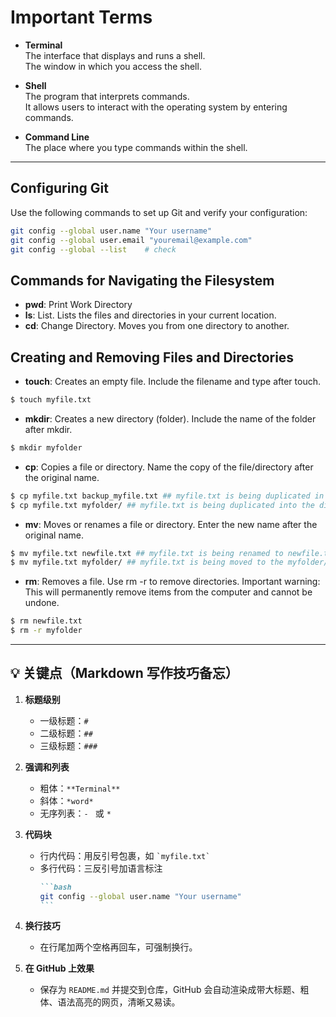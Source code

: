 # Important Terms

- **Terminal**  
  The interface that displays and runs a shell.  
  The window in which you access the shell.

- **Shell**  
  The program that interprets commands.  
  It allows users to interact with the operating system by entering commands.

- **Command Line**  
  The place where you type commands within the shell.

---

## Configuring Git

Use the following commands to set up Git and verify your configuration:

```bash
git config --global user.name "Your username"
git config --global user.email "youremail@example.com"
git config --global --list    # check

```

## Commands for Navigating the Filesystem
- **pwd**: Print Work Directory
- **ls**: List. Lists the files and directories in your current location.
- **cd**: Change Directory. Moves you from one directory to another.

## Creating and Removing Files and Directories
- **touch**: Creates an empty file. Include the filename and type after touch.
```bash
$ touch myfile.txt
```
- **mkdir**: Creates a new directory (folder). Include the name of the folder after mkdir.
```bash
$ mkdir myfolder
```
- **cp**: Copies a file or directory. Name the copy of the file/directory after the original name.
```bash
$ cp myfile.txt backup_myfile.txt ## myfile.txt is being duplicated in the same directory with a new name, backup_myfile.txt. ##
$ cp myfile.txt myfolder/ ## myfile.txt is being duplicated into the directory called my folder. When moving to a directory, include a / at the end of the directory name.##
```
- **mv**: Moves or renames a file or directory. Enter the new name after the original name.
```bash
$ mv myfile.txt newfile.txt ## myfile.txt is being renamed to newfile.txt.##
$ mv myfile.txt myfolder/ ## myfile.txt is being moved to the myfolder/ directory. It is not duplicated.##
```
- **rm**: Removes a file. Use rm -r to remove directories. Important warning: This will permanently remove items from the computer and cannot be undone.
```bash
$ rm newfile.txt
$ rm -r myfolder
```
---

## 💡 关键点（Markdown 写作技巧备忘）

1. **标题级别**  
   - 一级标题：`#`  
   - 二级标题：`##`  
   - 三级标题：`###`

2. **强调和列表**  
   - 粗体：`**Terminal**`  
   - 斜体：`*word*`  
   - 无序列表：`- ` 或 `* `

3. **代码块**  
   - 行内代码：用反引号包裹，如 `` `myfile.txt` ``  
   - 多行代码：三反引号加语言标注  
     ``````markdown
     ```bash
     git config --global user.name "Your username"
     ```
     ``````

4. **换行技巧**  
   - 在行尾加两个空格再回车，可强制换行。

5. **在 GitHub 上效果**  
   - 保存为 `README.md` 并提交到仓库，GitHub 会自动渲染成带大标题、粗体、语法高亮的网页，清晰又易读。

